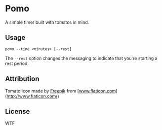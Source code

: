 # Pomo

A simple timer built with tomatos in mind.

## Usage

```shell
pomo --time <minutes> [--rest]
```

The `--rest` option changes the messaging to indicate that you're starting a rest period.

## Attribution

Tomato icon made by [Freepik](https://www.flaticon.com/authors/freepik) from [www.flaticon.com](http://www.flaticon.com/)

## License

WTF
